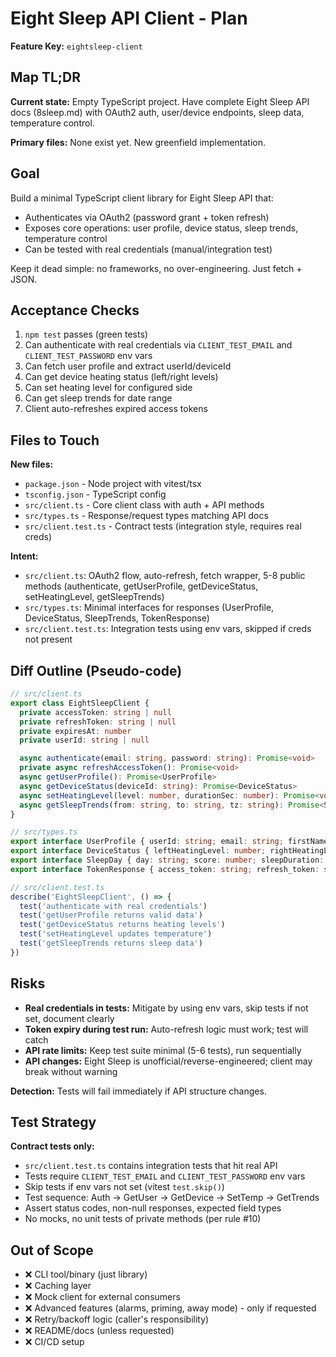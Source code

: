 # Eight Sleep API Client - Plan

**Feature Key:** `eightsleep-client`

## Map TL;DR

**Current state:** Empty TypeScript project. Have complete Eight Sleep API docs (8sleep.md) with OAuth2 auth, user/device endpoints, sleep data, temperature control.

**Primary files:** None exist yet. New greenfield implementation.

## Goal

Build a minimal TypeScript client library for Eight Sleep API that:
- Authenticates via OAuth2 (password grant + token refresh)
- Exposes core operations: user profile, device status, sleep trends, temperature control
- Can be tested with real credentials (manual/integration test)

Keep it dead simple: no frameworks, no over-engineering. Just fetch + JSON.

## Acceptance Checks

1. `npm test` passes (green tests)
2. Can authenticate with real credentials via `CLIENT_TEST_EMAIL` and `CLIENT_TEST_PASSWORD` env vars
3. Can fetch user profile and extract userId/deviceId
4. Can get device heating status (left/right levels)
5. Can set heating level for configured side
6. Can get sleep trends for date range
7. Client auto-refreshes expired access tokens

## Files to Touch

**New files:**
- `package.json` - Node project with vitest/tsx
- `tsconfig.json` - TypeScript config
- `src/client.ts` - Core client class with auth + API methods
- `src/types.ts` - Response/request types matching API docs
- `src/client.test.ts` - Contract tests (integration style, requires real creds)

**Intent:**
- `src/client.ts`: OAuth2 flow, auto-refresh, fetch wrapper, 5-8 public methods (authenticate, getUserProfile, getDeviceStatus, setHeatingLevel, getSleepTrends)
- `src/types.ts`: Minimal interfaces for responses (UserProfile, DeviceStatus, SleepTrends, TokenResponse)
- `src/client.test.ts`: Integration tests using env vars, skipped if creds not present

## Diff Outline (Pseudo-code)

```typescript
// src/client.ts
export class EightSleepClient {
  private accessToken: string | null
  private refreshToken: string | null
  private expiresAt: number
  private userId: string | null

  async authenticate(email: string, password: string): Promise<void>
  private async refreshAccessToken(): Promise<void>
  async getUserProfile(): Promise<UserProfile>
  async getDeviceStatus(deviceId: string): Promise<DeviceStatus>
  async setHeatingLevel(level: number, durationSec: number): Promise<void>
  async getSleepTrends(from: string, to: string, tz: string): Promise<SleepDay[]>
}

// src/types.ts
export interface UserProfile { userId: string; email: string; firstName: string; currentDevice: CurrentDevice }
export interface DeviceStatus { leftHeatingLevel: number; rightHeatingLevel: number; ... }
export interface SleepDay { day: string; score: number; sleepDuration: number; ... }
export interface TokenResponse { access_token: string; refresh_token: string; expires_in: number; userId: string }

// src/client.test.ts
describe('EightSleepClient', () => {
  test('authenticate with real credentials')
  test('getUserProfile returns valid data')
  test('getDeviceStatus returns heating levels')
  test('setHeatingLevel updates temperature')
  test('getSleepTrends returns sleep data')
})
```

## Risks

- **Real credentials in tests:** Mitigate by using env vars, skip tests if not set, document clearly
- **Token expiry during test run:** Auto-refresh logic must work; test will catch
- **API rate limits:** Keep test suite minimal (5-6 tests), run sequentially
- **API changes:** Eight Sleep is unofficial/reverse-engineered; client may break without warning

**Detection:** Tests will fail immediately if API structure changes.

## Test Strategy

**Contract tests only:**
- `src/client.test.ts` contains integration tests that hit real API
- Tests require `CLIENT_TEST_EMAIL` and `CLIENT_TEST_PASSWORD` env vars
- Skip tests if env vars not set (vitest `test.skip()`)
- Test sequence: Auth → GetUser → GetDevice → SetTemp → GetTrends
- Assert status codes, non-null responses, expected field types
- No mocks, no unit tests of private methods (per rule #10)

## Out of Scope

- ❌ CLI tool/binary (just library)
- ❌ Caching layer
- ❌ Mock client for external consumers
- ❌ Advanced features (alarms, priming, away mode) - only if requested
- ❌ Retry/backoff logic (caller's responsibility)
- ❌ README/docs (unless requested)
- ❌ CI/CD setup
